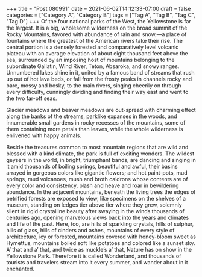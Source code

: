 +++
title = "Post 080991"
date = 2021-06-02T14:12:33-07:00
draft = false
categories = ["Category A", "Category B"]
tags = ["Tag A", "Tag B", "Tag C", "Tag D"]
+++
Of the four national parks of the West, the Yellowstone is far the largest. It is a big, wholesome wilderness on the broad summit of the Rocky Mountains, favored with abundance of rain and snow,—a place of fountains where the greatest of the American rivers take their rise. The central portion is a densely forested and comparatively level volcanic plateau with an average elevation of about eight thousand feet above the sea, surrounded by an imposing host of mountains belonging to the subordinate Gallatin, Wind River, Teton, Absaroka, and snowy ranges. Unnumbered lakes shine in it, united by a famous band of streams that rush up out of hot lava beds, or fall from the frosty peaks in channels rocky and bare, mossy and bosky, to the main rivers, singing cheerily on through every difficulty, cunningly dividing and finding their way east and went to the two far-off seas.

Glacier meadows and beaver meadows are out-spread with charming effect along the banks of the streams, parklike expanses in the woods, and innumerable small gardens in rocky recesses of the mountains, some of them containing more petals than leaves, while the whole wilderness is enlivened with happy animals.

Beside the treasures common to most mountain regions that are wild and blessed with a kind climate, the park is full of exciting wonders. The wildest geysers in the world, in bright, triumphant bands, are dancing and singing in it amid thousands of boiling springs, beautiful and awful, their basins arrayed in gorgeous colors like gigantic flowers; and hot paint-pots, mud springs, mud volcanoes, mush and broth caldrons whose contents are of every color and consistency, plash and heave and roar in bewildering abundance. In the adjacent mountains, beneath the living trees the edges of petrified forests are exposed to view, like specimens on the shelves of a museum, standing on ledges tier above tier where they grew, solemnly silent in rigid crystalline beauty after swaying in the winds thousands of centuries ago, opening marvelous views back into the years and climates and life of the past. Here, too, are hills of sparkling crystals, hills of sulphur, hills of glass, hills of cinders and ashes, mountains of every style of architecture, icy or forested, mountains covered with honey-bloom sweet as Hymettus, mountains boiled soft like potatoes and colored like a sunset sky. A’ that and a’ that, and twice as muckle’s a’ that, Nature has on show in the Yellowstone Park. Therefore it is called Wonderland, and thousands of tourists and travelers stream into it every summer, and wander about in it enchanted.
